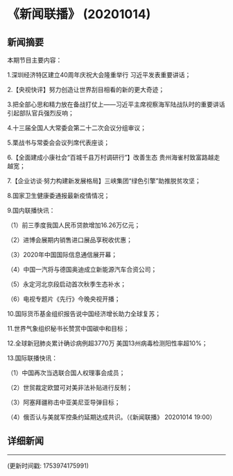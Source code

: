 # 《新闻联播》 (20201014)

## 新闻摘要

本期节目主要内容：


1.深圳经济特区建立40周年庆祝大会隆重举行 习近平发表重要讲话；


2.【央视快评】努力创造让世界刮目相看的新的更大奇迹；


3.把全部心思和精力放在备战打仗上——习近平主席视察海军陆战队时的重要讲话引起部队官兵强烈反响；


4.十三届全国人大常委会第二十二次会议分组审议；


5.栗战书与常委会会议列席代表座谈；


6.【全面建成小康社会“百城千县万村调研行”】改善生态 贵州海雀村致富路越走越宽；


7.【企业访谈·努力构建新发展格局】三峡集团“绿色引擎”助推脱贫攻坚；


8.国家卫生健康委通报最新疫情情况；


9.国内联播快讯：


（1）前三季度我国人民币贷款增加16.26万亿元；


（2）进博会展期内销售进口展品享税收优惠；


（3）2020年中国国际信息通信展开幕；


（4）中国一汽将与德国奥迪成立新能源汽车合资公司；


（5）永定河北京段启动首次秋季生态补水；


（6）电视专题片《先行》今晚央视开播；


10.国际货币基金组织报告说中国经济增长助力全球复苏；


11.世界气象组织秘书长赞赏中国碳中和目标；


12.全球新冠肺炎累计确诊病例超3770万 美国13州病毒检测阳性率超10%；


13.国际联播快讯：


（1）中国再次当选联合国人权理事会成员；


（2）世贸裁定欧盟可对美非法补贴进行反制；


（3）阿塞拜疆称击中亚美尼亚导弹目标；


（4）俄否认与美就军控条约延期达成共识。（《新闻联播》 20201014 19:00）

## 详细新闻

---

(更新时间戳: 1753974175991)

